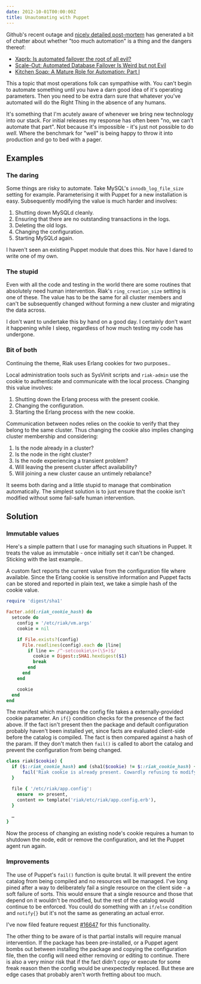 ```yaml
---
date: 2012-10-01T00:00:00Z
title: Unautomating with Puppet
---
```


Github's recent outage and [nicely detailed post-mortem](https://github.com/blog/1261-github-availability-this-week) has generated a bit of chatter about whether "too much automation" is a thing and the dangers thereof:

- [Xaprb: Is automated failover the root of all evil?](http://www.xaprb.com/blog/2012/09/17/is-automated-failover-the-root-of-all-evil/)
- [Scale-Out: Automated Database Failover Is Weird but not Evil](http://scale-out-blog.blogspot.co.uk/2012/09/automated-database-failover-is-weird.html)
- [Kitchen Soap: A Mature Role for Automation: Part I](http://www.kitchensoap.com/2012/09/21/a-mature-role-for-automation-part-i/)

This a topic that most operations folk can sympathise with. You can't begin to automate something until you have a darn good idea of it's operating parameters. Then you need to be extra darn sure that whatever you've automated will do the Right Thing in the absence of any humans.

It's something that I'm acutely aware of whenever we bring new technology into our stack. For initial releases my response has often been "no, we can't automate that part". Not because it's impossible - it's just not possible to do *well*. Where the benchmark for "well" is being happy to throw it into production and go to bed with a pager.

## Examples

### The daring

Some things are risky to automate. Take MySQL's `innodb_log_file_size` setting for example. Parameterising it with Puppet for a new installation is easy. Subsequently modifying the value is much harder and involves:

1. Shutting down MySQLd cleanly.
1. Ensuring that there are no outstanding transactions in the logs.
1. Deleting the old logs.
1. Changing the configuration.
1. Starting MySQLd again.

I haven't seen an existing Puppet module that does this. Nor have I dared to write one of my own.

### The stupid

Even with all the code and testing in the world there are some routines that absolutely need human intervention. Riak's `ring_creation_size` setting is one of these. The value has to be the same for all cluster members and can't be subsequently changed without forming a new cluster and migrating the data across.

I don't want to undertake this by hand on a good day. I certainly don't want it happening while I sleep, regardless of how much testing my code has undergone.

### Bit of both

Continuing the theme, Riak uses Erlang cookies for two purposes..

Local administration tools such as SysVinit scripts and `riak-admin` use the cookie to authenticate and communicate with the local process. Changing this value involves:

1. Shutting down the Erlang process with the present cookie.
1. Changing the configuration.
1. Starting the Erlang process with the new cookie.

Communication between nodes relies on the cookie to verify that they belong to the same cluster. Thus changing the cookie also implies changing cluster membership and considering:

1. Is the node already in a cluster?
1. Is the node in the right cluster?
1. Is the node experiencing a transient problem?
1. Will leaving the present cluster affect availability?
1. Will joining a new cluster cause an untimely rebalance?

It seems both daring and a little stupid to manage that combination automatically. The simplest solution is to just ensure that the cookie isn't modified without some fail-safe human intervention.

## Solution

### Immutable values

Here's a simple pattern that I use for managing such situations in Puppet. It treats the value as immutable - once initially set it can't be changed. Sticking with the last example..

A custom fact reports the current value from the configuration file where available. Since the Erlang cookie is sensitive information and Puppet facts can be stored and reported in plain text, we take a simple hash of the cookie value.

``` ruby
require 'digest/sha1'

Facter.add(:riak_cookie_hash) do
  setcode do
    config = '/etc/riak/vm.args'
    cookie = nil

    if File.exists?(config)
      File.readlines(config).each do |line|
        if line =~ /^-setcookie\s+(\S+)$/
          cookie = Digest::SHA1.hexdigest($1)
          break
        end
      end
    end

    cookie
  end
end
```

The manifest which manages the config file takes a externally-provided cookie parameter. An `if{}` condition checks for the presence of the fact above. If the fact isn't present then the package and default configuration probably haven't been installed yet, since facts are evaluated client-side before the catalog is compiled. The fact is then compared against a hash of the param. If they don't match then `fail()` is called to abort the catalog and prevent the configuration from being changed.

``` ruby
class riak($cookie) {
  if ($::riak_cookie_hash) and (sha1($cookie) != $::riak_cookie_hash) {
      fail('Riak cookie is already present. Cowardly refusing to modify value')
  }

  file { '/etc/riak/app.config':
    ensure  => present,
    content => template('riak/etc/riak/app.config.erb'),
  }

  …
}
```

Now the process of changing an existing node's cookie requires a human to shutdown the node, edit or remove the configuration, and let the Puppet agent run again.

### Improvements

The use of Puppet's `fail()` function is quite brutal. It will prevent the entire catalog from being compiled and no resources will be managed. I've long pined after a way to deliberately fail a single resource on the client side - a soft failure of sorts. This would ensure that a single resource and those that depend on it wouldn't be modified, but the rest of the catalog would continue to be enforced. You could do something with an `if/else` condition and `notify{}` but it's not the same as generating an actual error.

I've now filed feature request [#16647](https://projects.puppetlabs.com/issues/16647) for this functionality.

The other thing to be aware of is that partial installs will require manual intervention. If the package has been pre-installed, or a Puppet agent bombs out between installing the package and copying the configuration file, then the config will need either removing or editing to continue. There is also a very minor risk that if the fact didn't copy or execute for some freak reason then the config would be unexpectedly replaced. But these are edge cases that probably aren't worth fretting about too much.

